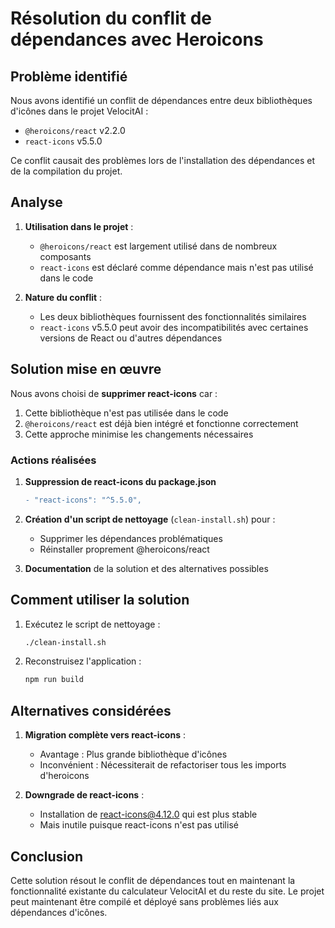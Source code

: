 # Résolution du conflit de dépendances avec Heroicons

## Problème identifié

Nous avons identifié un conflit de dépendances entre deux bibliothèques d'icônes dans le projet VelocitAI :

- `@heroicons/react` v2.2.0
- `react-icons` v5.5.0

Ce conflit causait des problèmes lors de l'installation des dépendances et de la compilation du projet.

## Analyse

1. **Utilisation dans le projet** :
   - `@heroicons/react` est largement utilisé dans de nombreux composants
   - `react-icons` est déclaré comme dépendance mais n'est pas utilisé dans le code

2. **Nature du conflit** :
   - Les deux bibliothèques fournissent des fonctionnalités similaires
   - `react-icons` v5.5.0 peut avoir des incompatibilités avec certaines versions de React ou d'autres dépendances

## Solution mise en œuvre

Nous avons choisi de **supprimer react-icons** car :
1. Cette bibliothèque n'est pas utilisée dans le code
2. `@heroicons/react` est déjà bien intégré et fonctionne correctement
3. Cette approche minimise les changements nécessaires

### Actions réalisées

1. **Suppression de react-icons du package.json**
   ```diff
   - "react-icons": "^5.5.0",
   ```

2. **Création d'un script de nettoyage** (`clean-install.sh`) pour :
   - Supprimer les dépendances problématiques
   - Réinstaller proprement @heroicons/react

3. **Documentation** de la solution et des alternatives possibles

## Comment utiliser la solution

1. Exécutez le script de nettoyage :
   ```bash
   ./clean-install.sh
   ```

2. Reconstruisez l'application :
   ```bash
   npm run build
   ```

## Alternatives considérées

1. **Migration complète vers react-icons** :
   - Avantage : Plus grande bibliothèque d'icônes
   - Inconvénient : Nécessiterait de refactoriser tous les imports d'heroicons

2. **Downgrade de react-icons** :
   - Installation de react-icons@4.12.0 qui est plus stable
   - Mais inutile puisque react-icons n'est pas utilisé

## Conclusion

Cette solution résout le conflit de dépendances tout en maintenant la fonctionnalité existante du calculateur VelocitAI et du reste du site. Le projet peut maintenant être compilé et déployé sans problèmes liés aux dépendances d'icônes.